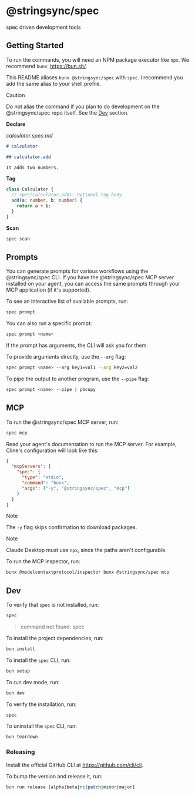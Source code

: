 # @stringsync/spec

spec driven development tools

## Getting Started

To run the commands, you will need an NPM package executor like `npx`. We recommend `bunx`: https://bun.sh/.

This README aliases `bunx @stringsync/spec` with `spec`. I recommend you add the same alias to your shell profile.

> [!CAUTION]
> Do not alias the command if you plan to do development on the @stringsync/spec repo itself. See the [Dev](#Dev) section.

**Declare**

_calculator.spec.md_

```md
# calculator

## calculator.add

It adds two numbers.
```

**Tag**

```ts
class Calculator {
  // spec(calculator.add): Optional tag body.
  add(a: number, b: number) {
    return a + b;
  }
}
```

**Scan**

```sh
spec scan
```

## Prompts

You can generate prompts for various workflows using the @stringsync/spec CLI. If you have the @stringsync/spec MCP server installed on your agent, you can access the same prompts through your MCP application (if it's supported).

To see an interactive list of available prompts, run:

```sh
spec prompt
```

You can also run a specific prompt:

```sh
spec prompt <name>
```

If the prompt has arguments, the CLI will ask you for them.

To provide arguments directly, use the `--arg` flag:

```sh
spec prompt <name> --arg key1=val1 --arg key2=val2
```

To pipe the output to another program, use the `--pipe` flag:

```sh
spec prompt <name> --pipe | pbcopy
```

## MCP

To run the @stringsync/spec MCP server, run:

```sh
spec mcp
```

Read your agent's documentation to run the MCP server. For example, Cline's configuration will look like this:

```json
{
  "mcpServers": {
    "spec": {
      "type": "stdio",
      "command": "bunx",
      "args": ["-y", "@stringsync/spec", "mcp"]
    }
  }
}
```

> [!NOTE]  
> The `-y` flag skips confirmation to download packages.

> [!NOTE]  
> Claude Desktop must use `npx`, since the paths aren't configurable.

To run the MCP inspector, run:

```sh
bunx @modelcontextprotocol/inspector bunx @stringsync/spec mcp
```

## Dev

To verify that `spec` is not installed, run:

```sh
spec
```

> command not found: spec

To install the project dependencies, run:

```sh
bun install
```

To install the `spec` CLI, run:

```sh
bun setup
```

To run dev mode, run:

```sh
bun dev
```

To verify the installation, run:

```sh
spec
```

To uninstall the `spec` CLI, run:

```sh
bun teardown
```

### Releasing

Install the official GitHub CLI at https://github.com/cli/cli.

To bump the version and release it, run:

```sh
bun run release [alpha|beta|rc|patch|minor|major]
```
